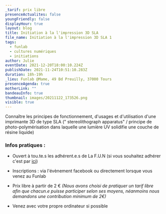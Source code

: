 ```yaml
---
_tarif: prix libre
presenceActualites: false
youngFriendly: false
displayHour: true
layout: blog
title: Initiation à la l'impression 3D SLA
file_name: Initiation à la l'impression 3D SLA 1
tags:
  - funlab
  - cultures numériques
  - initiations
author: Julie
eventDate: 2021-12-20T18:00:10.224Z
publishDate: 2021-11-24T10:51:10.283Z
duration: 18h-19h
_lieu: Funlab @Mame, 49 Bd Preuilly, 37000 Tours
presenceAgenda: true
motherLink: ""
bandeauInfo: true
thumbnail: images/20211122_173526.png
visible: true
---
```

Connaître les principes de fonctionnement, d'usages et d'utilisation d'une imprimante 3D de type SLA (" stereolithograph apparatus" / principe de photo-polymérisation dans laquelle une lumière UV solidifie une couche de résine liquide)

### Infos pratiques :

* Ouvert à tou.te.s les adhérent.e.s de La F.U.N
(si vous souhaitez adhérer c'est par [ici](https://www.helloasso.com/associations/la-fabrique-d-usages-numeriques/adhesions/adhesion-funlab-fablab-de-tours))

* Inscriptions :
via l'évènement facebook
ou directement lorsque vous venez au Funlab

* Prix libre à partir de 2 €
*(Nous avons choisi de pratiquer un tarif libre afin que chacun.e puisse participer selon ses moyens, néanmoins nous demandons une contribution minimum de 2€)*

* Venez avec votre propre ordinateur si possible 